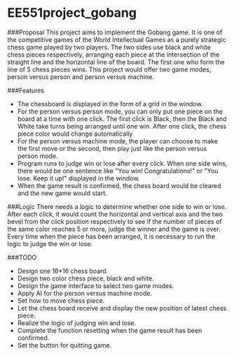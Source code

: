 # EE551project_gobang
###Proposal
This project aims to implement the Gobang game.
It is one of the competitive games of the World Intellectual Games 
as a purely strategic chess game played by two players. 
The two sides use black and white chess pieces respectively, arranging 
each piece at the intersection of the straight line and the horizontal line 
of the board.
The first one who form the line of 5 chess pieces wins.
This project would offer two game modes, person versus person and person 
versus machine.

###Features
* The chessboard is displayed in the form of a grid in the window.
* For the person versus person mode, you can only put one piece on the 
board at a time with one click. The first click is Black, then the Black and White take 
turns being arranged until one win. After one click, the chess piece color would 
change automatically
* For the person versus machine mode, the player can choose to make the first move
or the second, then play just like the person versus person mode.
* Program runs to judge win or lose after every click. When one side wins, there 
would be one sentence like "You win! Congratulations!" or "You lose. Keep it up!"
displayed in the window.
* When the game result is confirmed, the chess board would be cleared and the new
game would start.

###Logic 
There needs a logic to determine whether one side to win or lose.
After each click, it would count the horizontal and vertical 
axis and the two bevel from the click position respectively to see if the number of pieces of 
the same color reaches 5 or more, judge the winner and the game is over.
Every time when the piece has been arranged, it is necessary to run the logic to judge the win or lose.

###TODO
* Design one 16*16 chess board.
* Design two color chess piece, black and white.
* Design the game interface to select two game modes.
* Apply AI for the person versus machine mode.
* Set how to move chess piece.
* Let the chess board receive and display the new position of latest chess piece.
* Realize the logic of judging win and lose.
* Complete the function resetting when the game result has been confirmed.
* Set the button for quitting game.
